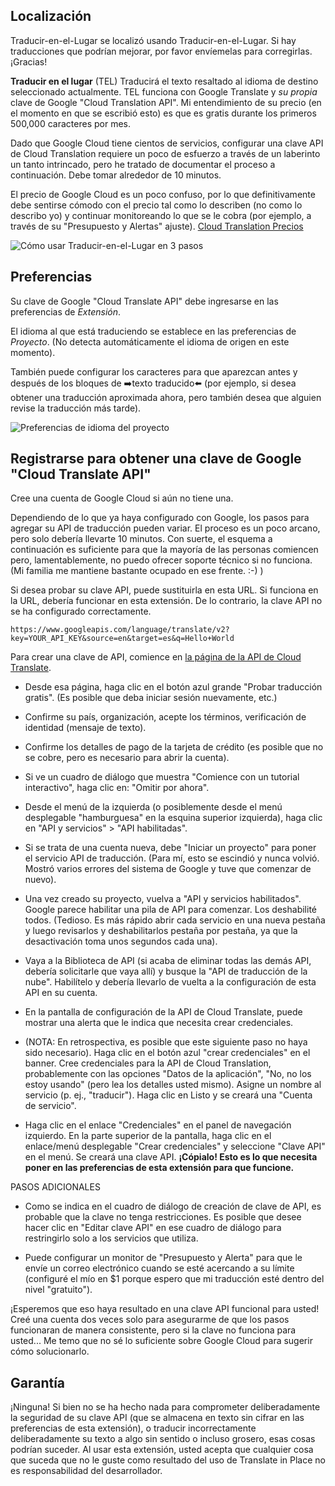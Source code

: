 ## Localización ##

Traducir-en-el-Lugar se localizó usando Traducir-en-el-Lugar. Si hay traducciones que podrían mejorar, por favor envíemelas para corregirlas. ¡Gracias!


**Traducir en el lugar** (TEL) Traducirá el texto resaltado al idioma de destino seleccionado actualmente. TEL funciona con Google Translate y *su propia* clave de Google "Cloud Translation API". Mi entendimiento de su precio (en el momento en que se escribió esto) es que es gratis durante los primeros 500,000 caracteres por mes.

Dado que Google Cloud tiene cientos de servicios, configurar una clave API de Cloud Translation requiere un poco de esfuerzo a través de un laberinto un tanto intrincado, pero he tratado de documentar el proceso a continuación. Debe tomar alrededor de 10 minutos.

El precio de Google Cloud es un poco confuso, por lo que definitivamente debe sentirse cómodo con el precio tal como lo describen (no como lo describo yo) y continuar monitoreando lo que se le cobra (por ejemplo, a través de su "Presupuesto y Alertas" ajuste). [Cloud Translation Precios](https://cloud.google.com/translate/pricing)

![Cómo usar Traducir-en-el-Lugar en 3 pasos](https://ext.runcode.run/tip/readme/TIP_howto.png)

## Preferencias ##

Su clave de Google "Cloud Translate API" debe ingresarse en las preferencias de *Extensión*.

El idioma al que está traduciendo se establece en las preferencias de *Proyecto*. (No detecta automáticamente el idioma de origen en este momento).

También puede configurar los caracteres para que aparezcan antes y después de los bloques de ➡️texto traducido⬅️ (por ejemplo, si desea obtener una traducción aproximada ahora, pero también desea que alguien revise la traducción más tarde).

![Preferencias de idioma del proyecto](https://ext.runcode.run/tip/readme/TIP_project_prefs.png)

## Registrarse para obtener una clave de Google "Cloud Translate API" ##

Cree una cuenta de Google Cloud si aún no tiene una.

Dependiendo de lo que ya haya configurado con Google, los pasos para agregar su API de traducción pueden variar. El proceso es un poco arcano, pero solo debería llevarte 10 minutos. Con suerte, el esquema a continuación es suficiente para que la mayoría de las personas comiencen pero, lamentablemente, no puedo ofrecer soporte técnico si no funciona. (Mi familia me mantiene bastante ocupado en ese frente. :-) )

Si desea probar su clave API, puede sustituirla en esta URL. Si funciona en la URL, debería funcionar en esta extensión. De lo contrario, la clave API no se ha configurado correctamente.

    https://www.googleapis.com/language/translate/v2?key=YOUR_API_KEY&source=en&target=es&q=Hello+World

Para crear una clave de API, comience en [la página de la API de Cloud Translate](https://cloud.google.com/translate/).

- Desde esa página, haga clic en el botón azul grande "Probar traducción gratis". (Es posible que deba iniciar sesión nuevamente, etc.)

- Confirme su país, organización, acepte los términos, verificación de identidad (mensaje de texto).

- Confirme los detalles de pago de la tarjeta de crédito (es posible que no se cobre, pero es necesario para abrir la cuenta).

- Si ve un cuadro de diálogo que muestra "Comience con un tutorial interactivo", haga clic en: "Omitir por ahora".

- Desde el menú de la izquierda (o posiblemente desde el menú desplegable "hamburguesa" en la esquina superior izquierda), haga clic en "API y servicios" > "API habilitadas".

- Si se trata de una cuenta nueva, debe "Iniciar un proyecto" para poner el servicio API de traducción. (Para mí, esto se escindió y nunca volvió. Mostró varios errores del sistema de Google y tuve que comenzar de nuevo).

- Una vez creado su proyecto, vuelva a "API y servicios habilitados". Google parece habilitar una pila de API para comenzar. Los deshabilité todos. (Tedioso. Es más rápido abrir cada servicio en una nueva pestaña y luego revisarlos y deshabilitarlos pestaña por pestaña, ya que la desactivación toma unos segundos cada una).

- Vaya a la Biblioteca de API (si acaba de eliminar todas las demás API, debería solicitarle que vaya allí) y busque la "API de traducción de la nube". Habilítelo y debería llevarlo de vuelta a la configuración de esta API en su cuenta.

- En la pantalla de configuración de la API de Cloud Translate, puede mostrar una alerta que le indica que necesita crear credenciales.

- (NOTA: En retrospectiva, es posible que este siguiente paso no haya sido necesario). Haga clic en el botón azul "crear credenciales" en el banner. Cree credenciales para la API de Cloud Translation, probablemente con las opciones "Datos de la aplicación", "No, no los estoy usando" (pero lea los detalles usted mismo). Asigne un nombre al servicio (p. ej., "traducir"). Haga clic en Listo y se creará una "Cuenta de servicio".

- Haga clic en el enlace "Credenciales" en el panel de navegación izquierdo. En la parte superior de la pantalla, haga clic en el enlace/menú desplegable "Crear credenciales" y seleccione "Clave API" en el menú. Se creará una clave API. **¡Cópialo! Esto es lo que necesita poner en las preferencias de esta extensión para que funcione.**

PASOS ADICIONALES
- Como se indica en el cuadro de diálogo de creación de clave de API, es probable que la clave no tenga restricciones. Es posible que desee hacer clic en "Editar clave API" en ese cuadro de diálogo para restringirlo solo a los servicios que utiliza.

- Puede configurar un monitor de "Presupuesto y Alerta" para que le envíe un correo electrónico cuando se esté acercando a su límite (configuré el mío en $1 porque espero que mi traducción esté dentro del nivel "gratuito").

¡Esperemos que eso haya resultado en una clave API funcional para usted! Creé una cuenta dos veces solo para asegurarme de que los pasos funcionaran de manera consistente, pero si la clave no funciona para usted... Me temo que no sé lo suficiente sobre Google Cloud para sugerir cómo solucionarlo.

## Garantía ##

¡Ninguna! Si bien no se ha hecho nada para comprometer deliberadamente la seguridad de su clave API (que se almacena en texto sin cifrar en las preferencias de esta extensión), o traducir incorrectamente deliberadamente su texto a algo sin sentido o incluso grosero, esas cosas podrían suceder. Al usar esta extensión, usted acepta que cualquier cosa que suceda que no le guste como resultado del uso de Translate in Place no es responsabilidad del desarrollador.
